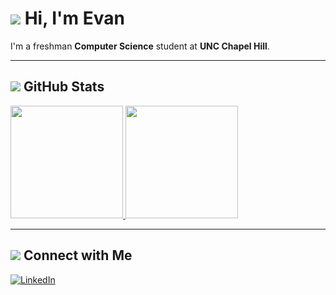 # <img src="https://img.icons8.com/ios/30/000000/mortarboard--v1.png" /> Hi, I'm Evan

I'm a freshman **Computer Science** student at **UNC Chapel Hill**.

---

## <img src="https://img.icons8.com/ios/30/000000/github--v1.png" /> GitHub Stats

<a href="https://github.com/evanap003300">
  <img height="180em" src="https://github-readme-stats.vercel.app/api?username=evanap003300&show_icons=true&hide_border=true&count_private=true&theme=radical"/>
</a>
<a href="https://github.com/evanap003300">
  <img height="180em" src="https://github-readme-stats.vercel.app/api/top-langs/?username=evanap003300&layout=compact&langs_count=8&hide_border=true&theme=radical"/>
</a>

---

## <img src="https://img.icons8.com/ios/30/000000/linkedin--v1.png" /> Connect with Me

[![LinkedIn](https://img.shields.io/badge/LinkedIn-Evan%20Phillips-blue?logo=linkedin&style=for-the-badge)](https://www.linkedin.com/in/evan-phillips111)
